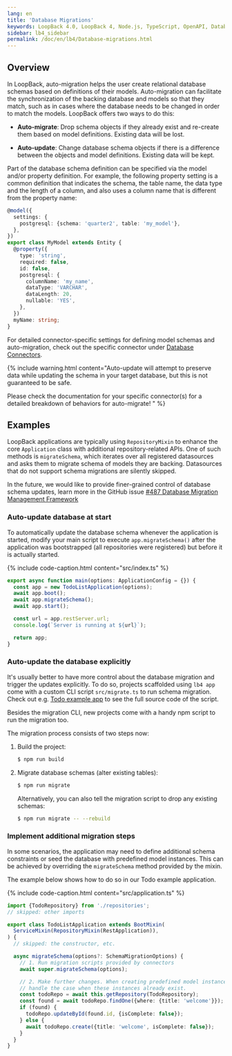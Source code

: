 ```yaml
---
lang: en
title: 'Database Migrations'
keywords: LoopBack 4.0, LoopBack 4, Node.js, TypeScript, OpenAPI, Database
sidebar: lb4_sidebar
permalink: /doc/en/lb4/Database-migrations.html
---
```


## Overview

In LoopBack, auto-migration helps the user create relational database schemas
based on definitions of their models. Auto-migration can facilitate the
synchronization of the backing database and models so that they match, such as
in cases where the database needs to be changed in order to match the models.
LoopBack offers two ways to do this:

- **Auto-migrate**: Drop schema objects if they already exist and re-create them
  based on model definitions. Existing data will be lost.

- **Auto-update**: Change database schema objects if there is a difference
  between the objects and model definitions. Existing data will be kept.

Part of the database schema definition can be specified via the model and/or
property definition. For example, the following property setting is a common
definition that indicates the schema, the table name, the data type and the
length of a column, and also uses a column name that is different from the
property name:

```ts
@model({
  settings: {
    postgresql: {schema: 'quarter2', table: 'my_model'},
  },
})
export class MyModel extends Entity {
  @property({
    type: 'string',
    required: false,
    id: false,
    postgresql: {
      columnName: 'my_name',
      dataType: 'VARCHAR',
      dataLength: 20,
      nullable: 'YES',
    },
  })
  myName: string;
}
```

For detailed connector-specific settings for defining model schemas and
auto-migration, check out the specific connector under
[Database Connectors](Database-connectors.html).

{% include warning.html content="Auto-update will attempt to preserve data while
updating the schema in your target database, but this is not guaranteed to be
safe.

Please check the documentation for your specific connector(s) for a detailed
breakdown of behaviors for auto-migrate! " %}

## Examples

LoopBack applications are typically using `RepositoryMixin` to enhance the core
`Application` class with additional repository-related APIs. One of such methods
is `migrateSchema`, which iterates over all registered datasources and asks them
to migrate schema of models they are backing. Datasources that do not support
schema migrations are silently skipped.

In the future, we would like to provide finer-grained control of database schema
updates, learn more in the GitHub issue
[#487 Database Migration Management Framework](https://github.com/strongloop/loopback-next/issues/487)

### Auto-update database at start

To automatically update the database schema whenever the application is started,
modify your main script to execute `app.migrateSchema()` after the application
was bootstrapped (all repositories were registered) but before it is actually
started.

{% include code-caption.html content="src/index.ts" %}

```ts
export async function main(options: ApplicationConfig = {}) {
  const app = new TodoListApplication(options);
  await app.boot();
  await app.migrateSchema();
  await app.start();

  const url = app.restServer.url;
  console.log(`Server is running at ${url}`);

  return app;
}
```

### Auto-update the database explicitly

It's usually better to have more control about the database migration and
trigger the updates explicitly. To do so, projects scaffolded using `lb4 app`
come with a custom CLI script `src/migrate.ts` to run schema migration. Check
out e.g.
[Todo example app](https://github.com/strongloop/loopback-next/blob/master/examples/todo/src/migrate.ts)
to see the full source code of the script.

Besides the migration CLI, new projects come with a handy npm script to run the
migration too.

The migration process consists of two steps now:

1. Build the project:

   ```sh
   $ npm run build
   ```

2. Migrate database schemas (alter existing tables):

   ```sh
   $ npm run migrate
   ```

   Alternatively, you can also tell the migration script to drop any existing
   schemas:

   ```sh
   $ npm run migrate -- --rebuild
   ```

### Implement additional migration steps

In some scenarios, the application may need to define additional schema
constraints or seed the database with predefined model instances. This can be
achieved by overriding the `migrateSchema` method provided by the mixin.

The example below shows how to do so in our Todo example application.

{% include code-caption.html content="src/application.ts" %}

```ts
import {TodoRepository} from './repositories';
// skipped: other imports

export class TodoListApplication extends BootMixin(
  ServiceMixin(RepositoryMixin(RestApplication)),
) {
  // skipped: the constructor, etc.

  async migrateSchema(options?: SchemaMigrationOptions) {
    // 1. Run migration scripts provided by connectors
    await super.migrateSchema(options);

    // 2. Make further changes. When creating predefined model instances,
    // handle the case when these instances already exist.
    const todoRepo = await this.getRepository(TodoRepository);
    const found = await todoRepo.findOne({where: {title: 'welcome'}});
    if (found) {
      todoRepo.updateById(found.id, {isComplete: false});
    } else {
      await todoRepo.create({title: 'welcome', isComplete: false});
    }
  }
}
```
